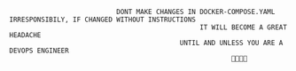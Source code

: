 










                               DONT MAKE CHANGES IN DOCKER-COMPOSE.YAML IRRESPONSIBILY, IF CHANGED WITHOUT INSTRUCTIONS
                                                    IT WILL BECOME A GREAT HEADACHE
                                               UNTIL AND UNLESS YOU ARE A DEVOPS ENGINEER
                                                            🫡🫡🫡🫡